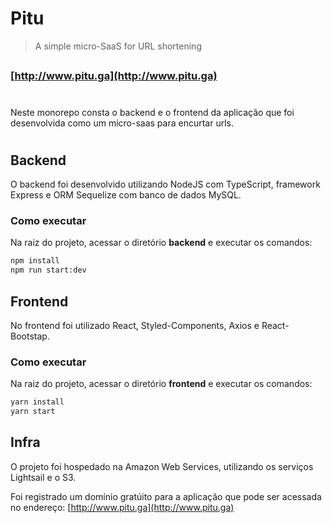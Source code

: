 # Pitu
> A simple micro-SaaS for URL shortening 

##
### [http://www.pitu.ga](http://www.pitu.ga)
#

Neste monorepo consta o backend e o frontend da aplicação que foi desenvolvida como um micro-saas para encurtar urls.

#
## Backend
O backend foi desenvolvido utilizando NodeJS com TypeScript, framework Express e ORM Sequelize com banco de dados MySQL.

### Como executar

Na raiz do projeto, acessar o diretório **backend** e executar os comandos:

```sh
npm install
npm run start:dev
```

## Frontend
No frontend foi utilizado React, Styled-Components, Axios e React-Bootstap.

### Como executar

Na raiz do projeto, acessar o diretório **frontend** e executar os comandos:

```sh
yarn install
yarn start
```

## Infra
O projeto foi hospedado na Amazon Web Services, utilizando os serviços Lightsail e o S3.

Foi registrado um domínio gratúito para a aplicação que pode ser acessada no endereço:
[http://www.pitu.ga](http://www.pitu.ga)

